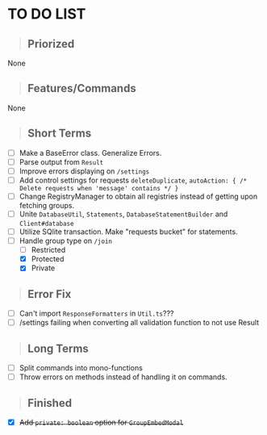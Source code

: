 # **TO DO LIST**

> ## **Priorized**
  
None

> ## **Features/Commands**
  
None
> ## **Short Terms**
- [ ] Make a BaseError class. Generalize Errors.
- [ ] Parse output from `Result`
- [ ] Improve errors displaying on `/settings`
- [ ] Add control settings for requests `deleteDuplicate`, `autoAction: { /* Delete requests when 'message' contains */ }`
- [ ] Change RegistryManager to obtain all registries instead of getting upon fetching groups.
- [ ] Unite `DatabaseUtil`, `Statements`, `DatabaseStatementBuilder` and `Client#database`
- [ ] Utilize SQlite transaction. Make "requests bucket" for statements.
- [ ] Handle group type on `/join`
  - [ ] Restricted
  - [x] Protected  
  - [x] Private

> ## **Error Fix**
- [ ] Can't import `ResponseFormatters` in `Util.ts`???
- [ ] /settings failing when converting all validation function to not use Result

> ## **Long Terms**
- [ ] Split commands into mono-functions
- [ ] Throw errors on methods instead of handling it on commands.

> ## **Finished**
- [x] ~~Add `private: boolean` option for `GroupEmbedModal`~~